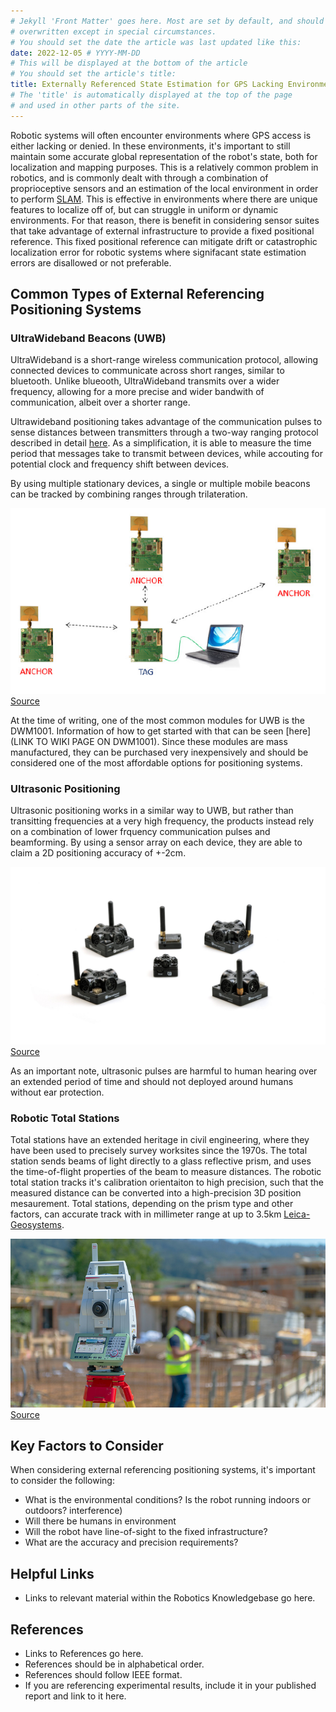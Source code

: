 ```yaml
---
# Jekyll 'Front Matter' goes here. Most are set by default, and should NOT be
# overwritten except in special circumstances. 
# You should set the date the article was last updated like this:
date: 2022-12-05 # YYYY-MM-DD
# This will be displayed at the bottom of the article
# You should set the article's title:
title: Externally Referenced State Estimation for GPS Lacking Environments
# The 'title' is automatically displayed at the top of the page
# and used in other parts of the site.
---
```

Robotic systems will often encounter environments where GPS access is either lacking or denied. In these environments, it's important to still maintain some accurate global representation of the robot's state, both for localization and mapping purposes. This is a relatively common problem in robotics, and is commonly dealt with through a combination of proprioceptive sensors and an estimation of the local environment in order to perform [SLAM](https://www.mathworks.com/discovery/slam.html). This is effective in environments where there are unique features to localize off of, but can struggle in uniform or dynamic environments. For that reason, there is benefit in considering sensor suites that take advantage of external infrastructure to provide a fixed positional reference. This fixed positional reference can mitigate drift or catastrophic localization error for robotic systems where signifacant state estimation errors are disallowed or not preferable. 


## Common Types of External Referencing Positioning Systems

### UltraWideband Beacons (UWB)

UltraWideband is a short-range wireless communication protocol, allowing connected devices to communicate across short ranges, similar to bluetooth. Unlike blueooth, UltraWideband transmits over a wider frequency, allowing for a more precise and wider bandwith of communication, albeit over a shorter range. 

Ultrawideband positioning takes advantage of the communication pulses to sense distances between transmitters through a two-way ranging protocol described in detail [here](https://forum.qorvo.com/uploads/short-url/5yIaZ3A99NNf2uPHsUPjoBLr2Ua.pdf). As a simplification, it is able to measure the time period that messages take to transmit between devices, while accouting for potential clock and frequency shift between devices. 

By using multiple stationary devices, a single or multiple mobile beacons can be tracked by combining ranges through trilateration. 

![Example usage of a DWM1001 setup](assets/decawave_example_multi_anchor.png)
[Source](https://www.researchgate.net/profile/Teijo-Lehtonen/publication/281346001/figure/fig4/AS:284460038803456@1444831966619/DecaWave-UWB-localization-system-SDK-5.png)

At the time of writing, one of the most common modules for UWB is the DWM1001. Information of how to get started with that can be seen [here](LINK TO WIKI PAGE ON DWM1001). Since these modules are mass manufactured, they can be purchased very inexpensively and should be considered one of the most affordable options for positioning systems.

### Ultrasonic Positioning

Ultrasonic positioning works in a similar way to UWB, but rather than transitting frequencies at a very high frequency, the products instead rely on a combination of lower frquency communication pulses and beamforming. By using a sensor array on each device, they are able to claim a 2D positioning accuracy of +-2cm.


![Example usage of a DWM1001 setup](assets/marvelmind_example.jpg)
[Source](https://marvelmind.com/)

As an important note, ultrasonic pulses are harmful to human hearing over an extended period of time and should not deployed around humans without ear protection.

### Robotic Total Stations

Total stations have an extended heritage in civil engineering, where they have been used to precisely survey worksites since the 1970s. The total station sends beams of light directly to a glass reflective prism, and uses the time-of-flight properties of the beam to measure distances. The robotic total station tracks it's calibration orientaiton to high precision, such that the measured distance can be converted into a high-precision 3D position mesaurement. Total stations, depending on the prism type and other factors, can accurate track with in millimeter range at up to 3.5km [Leica-Geosystems](file:///home/john/Downloads/Leica_Viva_TS16_DS-2.pdf).

![Example usage of a Total Station in the Field](assets/leica_field_image.jpg)
[Source](https://leica-geosystems.com/)

## Key Factors to Consider

When considering external referencing positioning systems, it's important to consider the following:

- What is the environmental conditions? Is the robot running indoors or outdoors? interference)
- Will there be humans in environment
- Will the robot have line-of-sight to the fixed infrastructure?
- What are the accuracy and precision requirements?


## Helpful Links
- Links to relevant material within the Robotics Knowledgebase go here.

## References
- Links to References go here.
- References should be in alphabetical order.
- References should follow IEEE format.
- If you are referencing experimental results, include it in your published report and link to it here.
